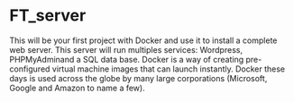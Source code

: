 # FT_server
This will be your first project with Docker and use it to install a complete web server. This server will run multiples services: Wordpress, PHPMyAdminand a SQL data base. Docker is a way of creating pre-configured virtual machine images that can launch instantly. Docker these days is used across the globe by many large corporations (Microsoft, Google and Amazon to name a few).
